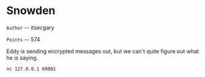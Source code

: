 # Snowden

`Author` -- itsecgary

`Points` -- 574

Eddy is sending encrypted messages out, but we can't quite figure out what he is saying.

`nc 127.0.0.1 60001`



